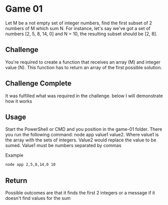 # Game 01

Let M be a not empty set of integer numbers, find the first subset of 2 numbers of M which sum N. For instance, let's say we've got a set of numbers [2, 5, 8, 14, 0] and N = 10, the resulting subset should be [2, 8].

## Challenge
You're required to create a function that receives an array (M) and integer value (N). This function has to return an array of the first possible solution.

## Challenge Complete
It was fulfilled what was required in the challenge. below I will demonstrate how it works

## Usage
Start the PowerShell or CMD and you position in the game-01 folder. There you run the following command: node app value1 value2. Where value1 is the array with the sets of integers. Value2 would replace the value to be sumed. Value1 must be numbers separated by commas

Example
```bash
node app 2,5,8,14,0 10
```
## Return
Possible outcomes are that it finds the first 2 integers or a message if it doesn't find values for the sum